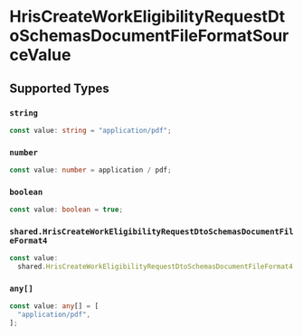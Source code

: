 # HrisCreateWorkEligibilityRequestDtoSchemasDocumentFileFormatSourceValue


## Supported Types

### `string`

```typescript
const value: string = "application/pdf";
```

### `number`

```typescript
const value: number = application / pdf;
```

### `boolean`

```typescript
const value: boolean = true;
```

### `shared.HrisCreateWorkEligibilityRequestDtoSchemasDocumentFileFormat4`

```typescript
const value:
  shared.HrisCreateWorkEligibilityRequestDtoSchemasDocumentFileFormat4 = {};
```

### `any[]`

```typescript
const value: any[] = [
  "application/pdf",
];
```

